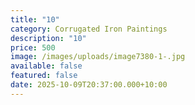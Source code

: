 ```yaml
---
title: "10"
category: Corrugated Iron Paintings
description: "10"
price: 500
image: /images/uploads/image7380-1-.jpg
available: false
featured: false
date: 2025-10-09T20:37:00.000+10:00
---
```

